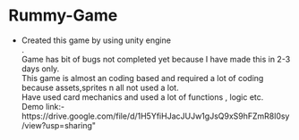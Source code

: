 # Rummy-Game
<ul>
  <li>Created this game by using unity engine</li>.<br>
Game has bit of bugs not completed yet because I have made this in 2-3 days only.<br>
This game is almost an coding based and required a lot of coding because assets,sprites n all not used a lot.<br>
Have used card mechanics and used a lot of functions , logic etc.<br>
Demo link:- https://drive.google.com/file/d/1H5YfiHJacJUJw1gJsQ9xS9hFZmR8l0sy/view?usp=sharing"
